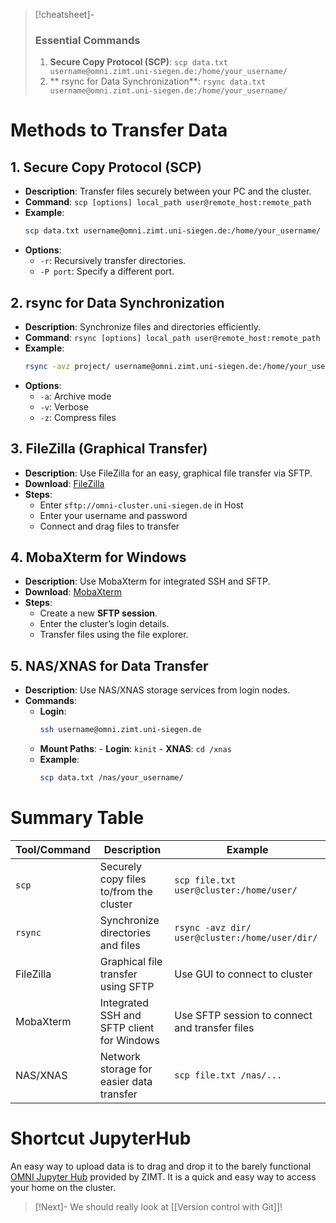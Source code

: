 >[!cheatsheet]-
>### Essential Commands
>1. **Secure Copy Protocol (SCP)**: `scp data.txt username@omni.zimt.uni-siegen.de:/home/your_username/`
>21. ** rsync for Data Synchronization**: `rsync data.txt username@omni.zimt.uni-siegen.de:/home/your_username/`

# Methods to Transfer Data

## 1. Secure Copy Protocol (SCP)

- **Description**: Transfer files securely between your PC and the cluster.
- **Command**: `scp [options] local_path user@remote_host:remote_path`
- **Example**: 
  ```bash
  scp data.txt username@omni.zimt.uni-siegen.de:/home/your_username/
  ```
- **Options**: 
  - `-r`: Recursively transfer directories.
  - `-P port`: Specify a different port.

## 2. rsync for Data Synchronization

- **Description**: Synchronize files and directories efficiently.
- **Command**: `rsync [options] local_path user@remote_host:remote_path`
- **Example**: 
  ```bash
  rsync -avz project/ username@omni.zimt.uni-siegen.de:/home/your_username/project/
  ```
- **Options**: 
  - `-a`: Archive mode
  - `-v`: Verbose
  - `-z`: Compress files

## 3. FileZilla (Graphical Transfer)

- **Description**: Use FileZilla for an easy, graphical file transfer via SFTP.
- **Download**: [FileZilla](https://filezilla-project.org/)
- **Steps**:
  - Enter `sftp://omni-cluster.uni-siegen.de` in Host
  - Enter your username and password
  - Connect and drag files to transfer

## 4. MobaXterm for Windows

- **Description**: Use MobaXterm for integrated SSH and SFTP.
- **Download**: [MobaXterm](https://mobaxterm.mobatek.net/)
- **Steps**:
  - Create a new **SFTP session**.
  - Enter the cluster’s login details.
  - Transfer files using the file explorer.

## 5. NAS/XNAS for Data Transfer

- **Description**: Use NAS/XNAS storage services from login nodes.
- **Commands**:
  - **Login**:
    ```bash
    ssh username@omni.zimt.uni-siegen.de
    ```
  - **Mount Paths**:
		- **Login**: `kinit`
		-  **XNAS**: `cd /xnas`
  - **Example**:
    ```bash
    scp data.txt /nas/your_username/
    ```

# Summary Table

| Tool/Command | Description                                   | Example|
|--------------|-----------------------------------------------|------------------------------------------|
| `scp`        | Securely copy files to/from the cluster       | `scp file.txt user@cluster:/home/user/`|
| `rsync`      | Synchronize directories and files             | `rsync -avz dir/ user@cluster:/home/user/dir/` |
| FileZilla    | Graphical file transfer using SFTP            | Use GUI to connect to cluster|
| MobaXterm    | Integrated SSH and SFTP client for Windows    | Use SFTP session to connect and transfer files|
| NAS/XNAS     | Network storage for easier data transfer      | `scp file.txt /nas/...`  |

# Shortcut JupyterHub

An easy way to upload data is to drag and drop it to the barely functional [OMNI Jupyter Hub](https://omni.zimt.uni-siegen.de/) provided by ZIMT. It is a quick and easy way to access your home on the cluster.


>[!Next]-
> We should really look at [[Version control with Git]]!